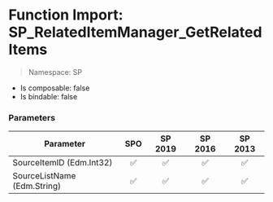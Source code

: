 # Function Import: SP_RelatedItemManager_GetRelatedItems

> Namespace: SP

- Is composable: false
- Is bindable: false

### Parameters

Parameter | SPO | SP 2019 | SP 2016 | SP 2013
----------|:---:|:-------:|:-------:|:-------:
SourceItemID (Edm.Int32) | ✅ | ✅ | ✅ | ✅
SourceListName (Edm.String) | ✅ | ✅ | ✅ | ✅